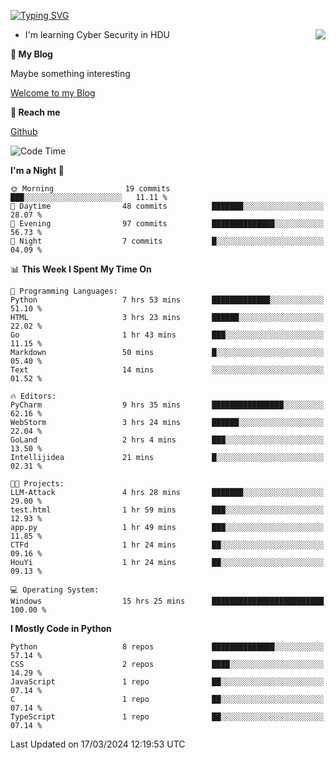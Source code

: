 [![Typing SVG](https://readme-typing-svg.herokuapp.com?font=Fira+Code&pause=1000&random=false&width=450&height=60&lines=Hello+%F0%9F%91%8B%F0%9F%8F%BB;I'm+JBNRZ)](https://git.io/typing-svg)

<a href="#">
  <img align="right" src="https://github-readme-stats.vercel.app/api?username=JBNRZ&show_icons=true&bg_color=15,f2f7fd,E0EAFC" />
</a>

- I'm learning Cyber Security in HDU

 **🌱 My Blog**

Maybe something interesting

[Welcome to my Blog](https://jbnrz.com.cn/)

 **💬 Reach me** 

[Github](https://github.com/JBNRZ)


<!--START_SECTION:waka-->
![Code Time](http://img.shields.io/badge/Code%20Time-380%20hrs%208%20mins-blue)

**I'm a Night 🦉** 

```text
🌞 Morning                19 commits          ███░░░░░░░░░░░░░░░░░░░░░░   11.11 % 
🌆 Daytime                48 commits          ███████░░░░░░░░░░░░░░░░░░   28.07 % 
🌃 Evening                97 commits          ██████████████░░░░░░░░░░░   56.73 % 
🌙 Night                  7 commits           █░░░░░░░░░░░░░░░░░░░░░░░░   04.09 % 
```


📊 **This Week I Spent My Time On** 

```text
💬 Programming Languages: 
Python                   7 hrs 53 mins       █████████████░░░░░░░░░░░░   51.10 % 
HTML                     3 hrs 23 mins       ██████░░░░░░░░░░░░░░░░░░░   22.02 % 
Go                       1 hr 43 mins        ███░░░░░░░░░░░░░░░░░░░░░░   11.15 % 
Markdown                 50 mins             █░░░░░░░░░░░░░░░░░░░░░░░░   05.40 % 
Text                     14 mins             ░░░░░░░░░░░░░░░░░░░░░░░░░   01.52 % 

🔥 Editors: 
PyCharm                  9 hrs 35 mins       ████████████████░░░░░░░░░   62.16 % 
WebStorm                 3 hrs 24 mins       ██████░░░░░░░░░░░░░░░░░░░   22.04 % 
GoLand                   2 hrs 4 mins        ███░░░░░░░░░░░░░░░░░░░░░░   13.50 % 
Intellijidea             21 mins             █░░░░░░░░░░░░░░░░░░░░░░░░   02.31 % 

🐱‍💻 Projects: 
LLM-Attack               4 hrs 28 mins       ███████░░░░░░░░░░░░░░░░░░   29.00 % 
test.html                1 hr 59 mins        ███░░░░░░░░░░░░░░░░░░░░░░   12.93 % 
app.py                   1 hr 49 mins        ███░░░░░░░░░░░░░░░░░░░░░░   11.85 % 
CTFd                     1 hr 24 mins        ██░░░░░░░░░░░░░░░░░░░░░░░   09.16 % 
HouYi                    1 hr 24 mins        ██░░░░░░░░░░░░░░░░░░░░░░░   09.13 % 

💻 Operating System: 
Windows                  15 hrs 25 mins      █████████████████████████   100.00 % 
```

**I Mostly Code in Python** 

```text
Python                   8 repos             ██████████████░░░░░░░░░░░   57.14 % 
CSS                      2 repos             ████░░░░░░░░░░░░░░░░░░░░░   14.29 % 
JavaScript               1 repo              ██░░░░░░░░░░░░░░░░░░░░░░░   07.14 % 
C                        1 repo              ██░░░░░░░░░░░░░░░░░░░░░░░   07.14 % 
TypeScript               1 repo              ██░░░░░░░░░░░░░░░░░░░░░░░   07.14 % 
```




 Last Updated on 17/03/2024 12:19:53 UTC
<!--END_SECTION:waka-->

